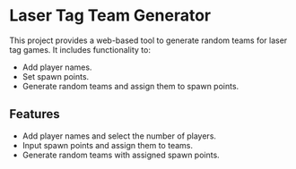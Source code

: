 # Laser Tag Team Generator

This project provides a web-based tool to generate random teams for laser tag games. It includes functionality to:
- Add player names.
- Set spawn points.
- Generate random teams and assign them to spawn points.

## Features

- Add player names and select the number of players.
- Input spawn points and assign them to teams.
- Generate random teams with assigned spawn points.
